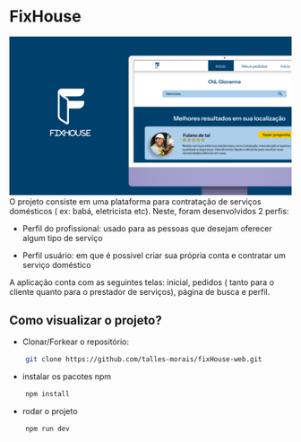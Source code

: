 #  FixHouse
<img src="/public/img/apresentacao.png" />
 O projeto consiste em uma plataforma para contratação de serviços domésticos ( ex: babá, eletricista etc). Neste, foram desenvolvidos 2 perfis:

 - Perfil do profissional: usado para as pessoas que desejam oferecer algum tipo de serviço

 - Perfil usuário: em que é possivel criar sua própria conta e contratar um serviço doméstico

 A aplicação conta com as seguintes telas: inicial, pedidos ( tanto para o cliente quanto para o prestador de serviços), página de busca e perfil.

 ## Como visualizar o projeto?
- Clonar/Forkear o repositório:
```bash
    git clone https://github.com/talles-morais/fixHouse-web.git
```
- instalar os pacotes npm
```bash
    npm install
```
- rodar o projeto
```bash
    npm run dev
```





